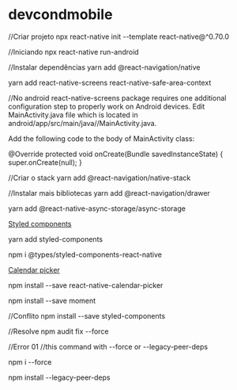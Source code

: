 # devcondmobile

//Criar projeto
npx react-native init <projectName> --template react-native@^0.70.0

//Iniciando
npx react-native run-android


//Instalar dependências
yarn add @react-navigation/native

yarn add react-native-screens react-native-safe-area-context

//No android
react-native-screens package requires one additional configuration step to properly work on Android devices. Edit MainActivity.java file which is located in android/app/src/main/java/<your package name>/MainActivity.java.

Add the following code to the body of MainActivity class:

@Override
protected void onCreate(Bundle savedInstanceState) {
  super.onCreate(null);
}

//Criar o stack
yarn add @react-navigation/native-stack

//Instalar mais bibliotecas
yarn add @react-navigation/drawer

yarn add @react-native-async-storage/async-storage

[Styled components](https://styled-components.com/docs/basics#installation)

yarn add styled-components

npm i @types/styled-components-react-native

[Calendar picker](https://github.com/stephy/CalendarPicker)

npm install --save react-native-calendar-picker

npm install --save moment

//Conflito
npm install --save styled-components

//Resolve 
npm audit fix --force

//Error 01
//this command with --force or --legacy-peer-deps

npm i --force

npm install --legacy-peer-deps